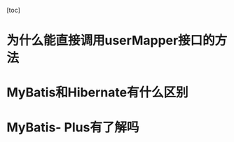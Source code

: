 [toc]



# 为什么能直接调用userMapper接口的方法









# MyBatis和Hibernate有什么区别







# MyBatis- Plus有了解吗





